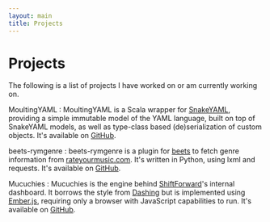 ```yaml
---
layout: main
title: Projects
---
```


# Projects

The following is a list of projects I have worked on or am currently working on.

MoultingYAML
: MoultingYAML is a Scala wrapper for
[SnakeYAML][snakeyaml], providing a simple immutable model of the YAML language,
built on top of SnakeYAML models, as well as type-class based (de)serialization
of custom objects. It's available on [GitHub][moultingyaml].

beets-rymgenre
: beets-rymgenre is a plugin for [beets][beets] to fetch genre information from
[rateyourmusic.com][rym]. It's written in Python, using lxml and requests. It's
available on [GitHub][beets-rymgenre].

Mucuchies
: Mucuchies is the engine behind [ShiftForward][sf]'s internal dashboard. It
borrows the style from [Dashing][dashing] but is implemented using
[Ember.js][emberjs], requiring only a browser with JavaScript capabilities to
run. It's available on [GitHub][mucuchies].

[beets-rymgenre]: http://github.com/jcazevedo/beets-rymgenre
[beets]: http://beets.radbox.org/
[dashing]: http://dashing.io/
[emberjs]: http://emberjs.com/
[lxml]: http://lxml.de/
[moultingyaml]: https://github.com/jcazevedo/moultingyaml
[mucuchies]: http://github.com/ShiftForward/mucuchies
[requests]: http://docs.python-requests.org/
[rym]: http://rateyourmusic.com/
[sf]: http://www.shiftforward.eu/
[snakeyaml]: https://bitbucket.org/asomov/snakeyaml
